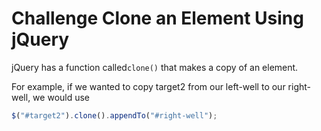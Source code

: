 # Challenge Clone an Element Using jQuery

jQuery has a function called`clone()` that makes a copy of an element.

For example, if we wanted to copy target2 from our left-well to our right-well, we would use

```javascript
$("#target2").clone().appendTo("#right-well");
```
